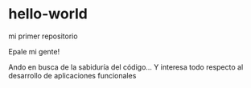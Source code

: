 # hello-world
mi primer repositorio


Epale mi gente!

Ando en busca de la sabiduría del código... Y interesa todo respecto al desarrollo de aplicaciones funcionales
